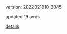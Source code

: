 version: 2022021910-2045

updated 19 avds

[details](https://github.com/0x74f917491bfa7ebfa379/ali_avd_db/blob/master/change_log/2022/02/19/10/2045.txt)
